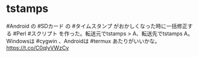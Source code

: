 # tstamps

#Android の #SDカード の #タイムスタンプ がおかしくなった時に一括修正する #Perl #スクリプト を作った。転送元でtstamps > A、転送先でtstamps A。Windowsは #cygwin 、Androidは #termux あたりがいいかな。https://t.co/C0qlyVWzCv
